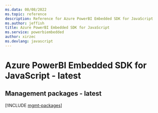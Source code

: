 ```yaml
---
ms.data: 08/08/2022
ms.topic: reference
description: Reference for Azure PowerBI Embedded SDK for JavaScript
ms.author: jeffish
title: Azure PowerBI Embedded SDK for JavaScript
ms.service: powerbiembedded
author: xirzec
ms.devlang: javascript
---
```

# Azure PowerBI Embedded SDK for JavaScript - latest

## Management packages - latest
[!INCLUDE [mgmt-packages](powerbi-embedded-mgmt-index.md)]